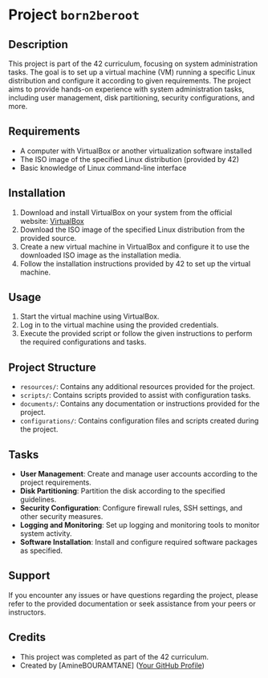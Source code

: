 # Project `born2beroot`

## Description
This project is part of the 42 curriculum, focusing on system administration tasks. The goal is to set up a virtual machine (VM) running a specific Linux distribution and configure it according to given requirements. The project aims to provide hands-on experience with system administration tasks, including user management, disk partitioning, security configurations, and more.

## Requirements
- A computer with VirtualBox or another virtualization software installed
- The ISO image of the specified Linux distribution (provided by 42)
- Basic knowledge of Linux command-line interface

## Installation
1. Download and install VirtualBox on your system from the official website: [VirtualBox](https://www.virtualbox.org/)
2. Download the ISO image of the specified Linux distribution from the provided source.
3. Create a new virtual machine in VirtualBox and configure it to use the downloaded ISO image as the installation media.
4. Follow the installation instructions provided by 42 to set up the virtual machine.

## Usage
1. Start the virtual machine using VirtualBox.
2. Log in to the virtual machine using the provided credentials.
3. Execute the provided script or follow the given instructions to perform the required configurations and tasks.

## Project Structure
- `resources/`: Contains any additional resources provided for the project.
- `scripts/`: Contains scripts provided to assist with configuration tasks.
- `documents/`: Contains any documentation or instructions provided for the project.
- `configurations/`: Contains configuration files and scripts created during the project.

## Tasks
- **User Management**: Create and manage user accounts according to the project requirements.
- **Disk Partitioning**: Partition the disk according to the specified guidelines.
- **Security Configuration**: Configure firewall rules, SSH settings, and other security measures.
- **Logging and Monitoring**: Set up logging and monitoring tools to monitor system activity.
- **Software Installation**: Install and configure required software packages as specified.

## Support
If you encounter any issues or have questions regarding the project, please refer to the provided documentation or seek assistance from your peers or instructors.

## Credits
- This project was completed as part of the 42 curriculum.
- Created by [AmineBOURAMTANE] ([Your GitHub Profile](https://github.com/AmineBouramtane))

